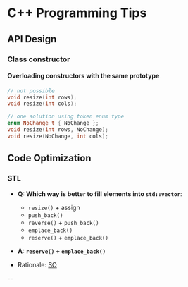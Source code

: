 # C++ Programming Tips

## API Design

### Class constructor

#### Overloading constructors with the same prototype

```cpp
// not possible
void resize(int rows);
void resize(int cols);

// one solution using token enum type
enum NoChange_t { NoChange };
void resize(int rows, NoChange);
void resize(NoChange, int cols);
```

## Code Optimization

### STL

* **Q: Which way is better to fill elements into `std::vector`**: 
  * `resize()` + assign
  * `push_back()`
  * `reverse()` + `push_back()`
  * `emplace_back()`
  * `reserve()` + `emplace_back()`
  
* **A: `reserve()` + `emplace_back()`**
 * Rationale: [SO](http://stackoverflow.com/a/32200517/3122234)

--

